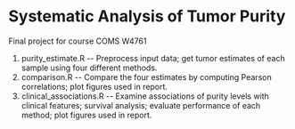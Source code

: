 # Systematic Analysis of Tumor Purity

Final project for course COMS W4761
1. purity_estimate.R -- Preprocess input data; get tumor estimates of each sample using four different methods.
2. comparison.R -- Compare the four estimates by computing Pearson correlations; plot figures used in report.
3. clinical_associations.R -- Examine associations of purity levels with clinical features; survival analysis; evaluate performance of each method; plot figures used in report.
